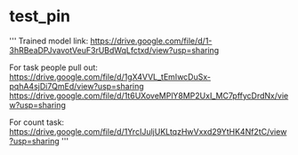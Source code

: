 # test_pin

'''
Trained model link:  https://drive.google.com/file/d/1-3hRBeaDPJvavotVeuF3rUBdWqLfctxd/view?usp=sharing

For task people pull out:
https://drive.google.com/file/d/1gX4VVL_tEmIwcDuSx-pqhA4sjDi7QmEd/view?usp=sharing
https://drive.google.com/file/d/1t6UXoveMPlY8MP2UxI_MC7pffycDrdNx/view?usp=sharing

For count task:
https://drive.google.com/file/d/1YrcIJuljUKLtqzHwVxxd29YtHK4Nf2tC/view?usp=sharing
'''
